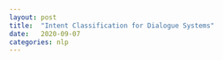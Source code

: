 ```yaml
---
layout: post
title:  "Intent Classification for Dialogue Systems"
date:   2020-09-07 
categories: nlp 
---
```



